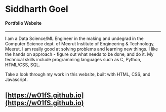 # Siddharth Goel
#### Portfolio Website

 ***

  I am a Data Science/ML Engineer in the making and undegrad in the Computer Science dept. of Meerut Institute of Engineering & Technology, Meerut. I am really good at solving problems and learning new things. I like the hands on approach - figure out what needs to be done, and do it. My technical skills include programming languages such as C, Python, HTML/CSS, SQL.

  Take a look through my work in this website, built with HTML, CSS, and Javascript.

##  [https://w01fS.github.io](https://w01fS.github.io)
